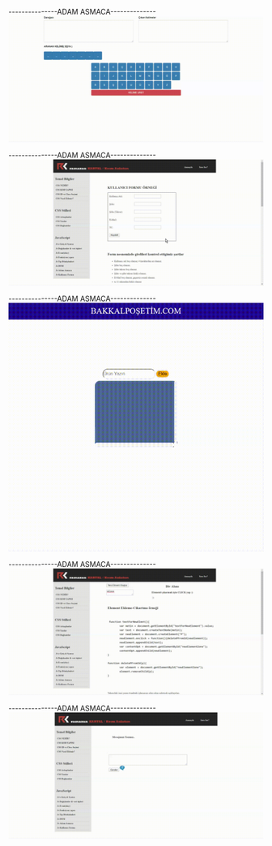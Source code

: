 ---------------ADAM ASMACA--------------
![jsogreniyorum - Gif ](Css_Site/outputs/adam_asmaca.gif)


---------------ADAM ASMACA--------------
![jsogreniyorum - Gif ](Css_Site/outputs/form.gif)


---------------ADAM ASMACA--------------
![jsogreniyorum - Gif ](Css_Site/outputs/bakkal.gif)


---------------ADAM ASMACA--------------
![jsogreniyorum - Gif ](Css_Site/outputs/dom.gif)


---------------ADAM ASMACA--------------
![jsogreniyorum - Gif ](Css_Site/outputs/soru.gif)